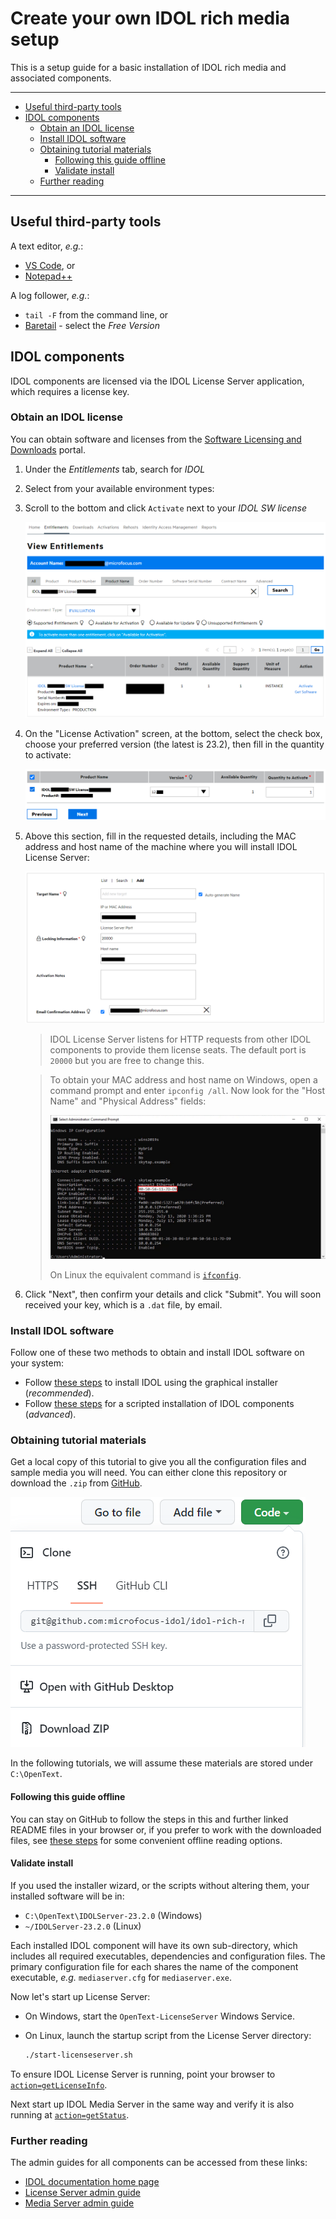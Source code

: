 # Create your own IDOL rich media setup

This is a setup guide for a basic installation of IDOL rich media and associated components.

---

- [Useful third-party tools](#useful-third-party-tools)
- [IDOL components](#idol-components)
  - [Obtain an IDOL license](#obtain-an-idol-license)
  - [Install IDOL software](#install-idol-software)
  - [Obtaining tutorial materials](#obtaining-tutorial-materials)
    - [Following this guide offline](#following-this-guide-offline)
    - [Validate install](#validate-install)
  - [Further reading](#further-reading)

---

## Useful third-party tools

A text editor, *e.g.*:

- [VS Code](https://code.visualstudio.com/download), or
- [Notepad++](https://notepad-plus-plus.org/download)

A log follower, *e.g.*:

- `tail -F` from the command line, or
- [Baretail](https://www.baremetalsoft.com/baretail/) - select the *Free Version*

## IDOL components

IDOL components are licensed via the IDOL License Server application, which requires a license key.

### Obtain an IDOL license

You can obtain software and licenses from the [Software Licensing and Downloads](https://sld.microfocus.com/mysoftware/index) portal.

1. Under the *Entitlements* tab, search for *IDOL*
1. Select from your available environment types:
1. Scroll to the bottom and click `Activate` next to your *IDOL SW license*

    ![get-license](./figs/get-license.png)
 
1. On the "License Activation" screen, at the bottom, select the check box, choose your preferred version (the latest is 23.2), then fill in the quantity to activate:

   ![eSoftware-selectLicense](./figs/eSoftware-selectLicense.png)

1. Above this section, fill in the requested details, including the MAC address and host name of the machine where you will install IDOL License Server:

   ![eSoftware-configureLicense](./figs/eSoftware-configureLicense.png)

    > IDOL License Server listens for HTTP requests from other IDOL components to provide them license seats.  The default port is `20000` but you are free to change this.

    > To obtain your MAC address and host name on Windows, open a command prompt and enter `ipconfig /all`.  Now look for the "Host Name" and "Physical Address" fields:
    >
    > ![ipconfig](./figs/ipconfig.png)
    >
    > On Linux the equivalent command is [`ifconfig`](https://man.openbsd.org/ifconfig.8).

1. Click "Next", then confirm your details and click "Submit".  You will soon received your key, which is a `.dat` file, by email.

### Install IDOL software

Follow one of these two methods to obtain and install IDOL software on your system:

- Follow [these steps](INSTALL_WIZARD.md) to install IDOL using the graphical installer (*recommended*).
- Follow [these steps](INSTALL_ZIPS.md) for a scripted installation of IDOL components (*advanced*).

### Obtaining tutorial materials

Get a local copy of this tutorial to give you all the configuration files and sample media you will need.  You can either clone this repository or download the `.zip` from [GitHub](https://github.com/microfocus-idol/idol-rich-media-tutorials).

![github-download](./figs/github-download.png)

In the following tutorials, we will assume these materials are stored under `C:\OpenText`.

#### Following this guide offline

You can stay on GitHub to follow the steps in this and further linked README files in your browser or, if you prefer to work with the downloaded files, see [these steps](../appendix/Markdown_reader.md) for some convenient offline reading options.

#### Validate install

If you used the installer wizard, or the scripts without altering them, your installed software will be in:

- `C:\OpenText\IDOLServer-23.2.0` (Windows)
- `~/IDOLServer-23.2.0` (Linux)

Each installed IDOL component will have its own sub-directory, which includes all required executables, dependencies and configuration files.  The primary configuration file for each shares the name of the component executable, *e.g.* `mediaserver.cfg` for `mediaserver.exe`.

Now let's start up License Server:

- On Windows, start the `OpenText-LicenseServer` Windows Service.
- On Linux, launch the startup script from the License Server directory:

  ```sh
  ./start-licenseserver.sh
  ```

To ensure IDOL License Server is running, point your browser to [`action=getLicenseInfo`](http://localhost:20000/a=getlicenseinfo).

Next start up IDOL Media Server in the same way and verify it is also running at [`action=getStatus`](http://localhost:14000/a=getstatus).

### Further reading

The admin guides for all components can be accessed from these links:

- [IDOL documentation home page](https://www.microfocus.com/documentation/idol/)
- [License Server admin guide](https://www.microfocus.com/documentation/idol/IDOL_23_2/LicenseServer_23.2_Documentation/Help/Content/_FT_SideNav_Startup.htm)
- [Media Server admin guide](https://www.microfocus.com/documentation/idol/IDOL_23_2/MediaServer_23.2_Documentation/Help/Content/_FT_SideNav_Startup.htm)
